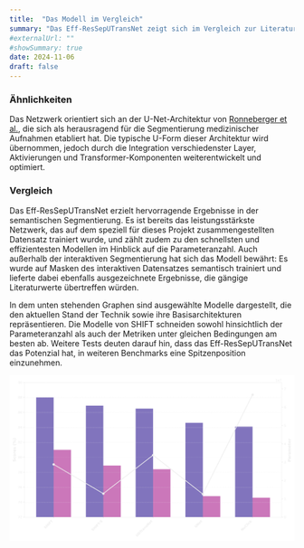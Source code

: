 ```yaml
---
title:  "Das Modell im Vergleich"
summary: "Das Eff-ResSepUTransNet zeigt sich im Vergleich zur Literatur als besonders präzise und gleichzeitig schnell."
#externalUrl: ""
#showSummary: true
date: 2024-11-06
draft: false
---
```


### Ähnlichkeiten

Das Netzwerk orientiert sich an der U-Net-Architektur von [Ronneberger et al.](https://arxiv.org/abs/1505.04597), die sich als herausragend für die Segmentierung medizinischer Aufnahmen etabliert hat. Die typische U-Form dieser Architektur wird übernommen, jedoch durch die Integration verschiedenster Layer, Aktivierungen und Transformer-Komponenten weiterentwickelt und optimiert.

### Vergleich


Das Eff-ResSepUTransNet erzielt hervorragende Ergebnisse in der semantischen Segmentierung. Es ist bereits das leistungsstärkste Netzwerk, das auf dem speziell für dieses Projekt zusammengestellten Datensatz trainiert wurde, und zählt zudem zu den schnellsten und effizientesten Modellen im Hinblick auf die Parameteranzahl. Auch außerhalb der interaktiven Segmentierung hat sich das Modell bewährt: Es wurde auf Masken des interaktiven Datensatzes semantisch trainiert und lieferte dabei ebenfalls ausgezeichnete Ergebnisse, die gängige Literaturwerte übertreffen würden.

In dem unten stehenden Graphen sind ausgewählte Modelle dargestellt, die den aktuellen Stand der Technik sowie ihre Basisarchitekturen repräsentieren. Die Modelle von SHIFT schneiden sowohl hinsichtlich der Parameteranzahl als auch der Metriken unter gleichen Bedingungen am besten ab. Weitere Tests deuten darauf hin, dass das Eff-ResSepUTransNet das Potenzial hat, in weiteren Benchmarks eine Spitzenposition einzunehmen.

![Modellleistung](images/model_performance.png)  
